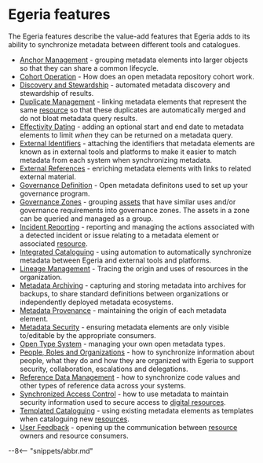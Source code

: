 <!-- SPDX-License-Identifier: CC-BY-4.0 -->
<!-- Copyright Contributors to the ODPi Egeria project 2020. -->

# Egeria features

The Egeria features describe the value-add features that Egeria adds to its ability to synchronize metadata between different tools and catalogues.

- [Anchor Management](/features/anchor-management/overview) - grouping metadata elements into larger objects so that they can share a common lifecycle.
- [Cohort Operation](/features/cohort-operation/overview) - How does an open metadata repository cohort work.
- [Discovery and Stewardship](/features/discovery-and-stewardship/overview) - automated metadata discovery and stewardship of results.
- [Duplicate Management](/features/duplicate-management/overview) - linking metadata elements that represent the same [resource](/concepts/resource) so that these duplicates are automatically merged and do not bloat metadata query results.
- [Effectivity Dating](/features/effectivity-dates/overview) - adding an optional start and end date to metadata elements to limit *when* they can be returned on a metadata query.
- [External Identifiers](/features/external-identifiers/overview) - attaching the identifiers that metadata elements are known as in external tools and platforms to make it easier to match metadata from each system when synchronizing metadata.
- [External References](/features/external-references/overview) - enriching metadata elements with links to related external material.
- [Governance Definition](/features/governance-definition/overview) - Open metadata definitons used to set up your governance program.
- [Governance Zones](/features/governance-zoning/overview) - grouping [assets](/concepts/asset) that have similar uses and/or governance requirements into governance zones. The assets in a zone can be queried and managed as a group.
- [Incident Reporting](/features/incident-reporting/overview) - reporting and managing the actions associated with a detected incident or issue relating to a metadata element or associated [resource](/concepts/resource).
- [Integrated Cataloguing](/features/integrated-cataloguing/overview) - using automation to automatically synchronize metadata between Egeria and external tools and platforms.
- [Lineage Management](/features/lineage-management/overview) - Tracing the origin and uses of resources in the organization.
- [Metadata Archiving](/features/metadata-archiving/overview) - capturing and storing metadata into archives for backups, to share standard definitions between organizations or independently deployed metadata ecosystems.
- [Metadata Provenance](/features/metadata-provenance/overview) - maintaining the origin of each metadata element.
- [Metadata Security](/features/metadata-security/overview) - ensuring metadata elements are only visible to/editable by the appropriate consumers.
- [Open Type System](/features/open-type-system/overview) - managing your own open metadata types.
- [People, Roles and Organizations](/features/people-roles-organizations/overview) - how to synchronize information about people, what they do and how they are organized with Egeria to support security, collaboration, escalations and delegations.
- [Reference Data Management](/features/reference-data-management/overview) - how to synchronize code values and other types of reference data across your systems.
- [Synchronized Access Control](/features/synchronized-access-control/overview) - how to use metadata to maintain security information used to secure access to [digital resources](/concepts/resource).
- [Templated Cataloguing](/features/templated-cataloguing/overview) - using existing metadata elements as templates when cataloguing new [resources](/concepts/resource).
- [User Feedback](/features/user-feedback/overview) - opening up the communication between [resource](/concepts/resource) owners and resource consumers.


--8<-- "snippets/abbr.md"

